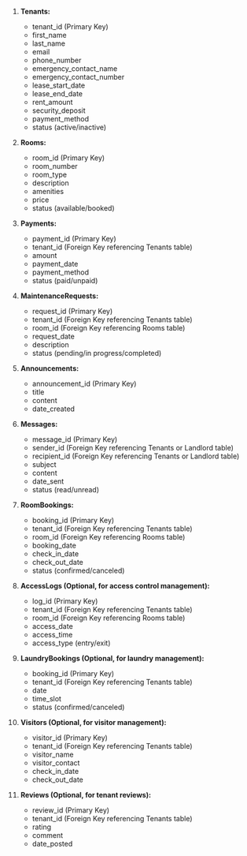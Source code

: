 1. **Tenants:**

   - tenant_id (Primary Key)
   - first_name
   - last_name
   - email
   - phone_number
   - emergency_contact_name
   - emergency_contact_number
   - lease_start_date
   - lease_end_date
   - rent_amount
   - security_deposit
   - payment_method
   - status (active/inactive)

2. **Rooms:**

   - room_id (Primary Key)
   - room_number
   - room_type
   - description
   - amenities
   - price
   - status (available/booked)

3. **Payments:**

   - payment_id (Primary Key)
   - tenant_id (Foreign Key referencing Tenants table)
   - amount
   - payment_date
   - payment_method
   - status (paid/unpaid)

4. **MaintenanceRequests:**

   - request_id (Primary Key)
   - tenant_id (Foreign Key referencing Tenants table)
   - room_id (Foreign Key referencing Rooms table)
   - request_date
   - description
   - status (pending/in progress/completed)

5. **Announcements:**

   - announcement_id (Primary Key)
   - title
   - content
   - date_created

6. **Messages:**

   - message_id (Primary Key)
   - sender_id (Foreign Key referencing Tenants or Landlord table)
   - recipient_id (Foreign Key referencing Tenants or Landlord table)
   - subject
   - content
   - date_sent
   - status (read/unread)

7. **RoomBookings:**

   - booking_id (Primary Key)
   - tenant_id (Foreign Key referencing Tenants table)
   - room_id (Foreign Key referencing Rooms table)
   - booking_date
   - check_in_date
   - check_out_date
   - status (confirmed/canceled)

8. **AccessLogs (Optional, for access control management):**

   - log_id (Primary Key)
   - tenant_id (Foreign Key referencing Tenants table)
   - room_id (Foreign Key referencing Rooms table)
   - access_date
   - access_time
   - access_type (entry/exit)

9. **LaundryBookings (Optional, for laundry management):**

   - booking_id (Primary Key)
   - tenant_id (Foreign Key referencing Tenants table)
   - date
   - time_slot
   - status (confirmed/canceled)

10. **Visitors (Optional, for visitor management):**

    - visitor_id (Primary Key)
    - tenant_id (Foreign Key referencing Tenants table)
    - visitor_name
    - visitor_contact
    - check_in_date
    - check_out_date

11. **Reviews (Optional, for tenant reviews):**
    - review_id (Primary Key)
    - tenant_id (Foreign Key referencing Tenants table)
    - rating
    - comment
    - date_posted
